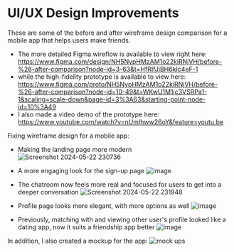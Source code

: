 # UI/UX Design Improvements
These are some of the before and after wireframe design comparison for a mobile app that helps users make friends.

- The more detailed Figma wireflow is available to view right here: https://www.figma.com/design/NH5NypHMzAM1o22kiRNjVH/before-%26-after-comparison?node-id=3-63&t=HfRIfJjBH6kIc4eF-1 
- while the high-fidelity prototype is available to view here: https://www.figma.com/proto/NH5NypHMzAM1o22kiRNjVH/before-%26-after-comparison?node-id=10-49&t=WKwU1M1ic3VSRPa1-1&scaling=scale-down&page-id=3%3A63&starting-point-node-id=10%3A49
- I also made a video demo of the prototype here: https://www.youtube.com/watch?v=nUmIhww26oY&feature=youtu.be 

Fixing wireframe design for a mobile app:
- Making the landing page more modern
![Screenshot 2024-05-22 230736](https://github.com/ggraciela/WorkInProgress/assets/94437215/4b98f8c8-794c-4637-b384-08819ebcf753)

- A more engaging look for the sign-up page
![image](https://github.com/ggraciela/UI-UX_Design/assets/94437215/d054b9a8-255f-4543-89fd-980fee4d7248)

- The chatroom now feels more real and focused for users to get into a deeper conversation
![Screenshot 2024-05-22 231948](https://github.com/ggraciela/WorkInProgress/assets/94437215/179dcde8-a91d-463c-8671-d378609329b5)

- Profile page looks more elegant, with more options as well
![image](https://github.com/ggraciela/UI-UX_Design/assets/94437215/0d8c52c3-fa84-41a1-9e3a-78f314006fb0)


- Previously, matching with and viewing other user's profile looked like a dating app, now it suits a friendship app better
![image](https://github.com/ggraciela/UI-UX_Design/assets/94437215/cf41aa78-de24-44e9-a5b1-38880ee1e522)


In addition, I also created a mockup for the app:
![mock ups](https://github.com/ggraciela/UI-UX_Design/assets/94437215/67d3e851-80cb-4c64-b7ce-18d6df1d73ea)
